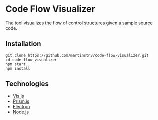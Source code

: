 # Code Flow Visualizer

The tool visualizes the flow of control structures given a sample source code.   

## Installation

```
git clone https://github.com/martinstnv/code-flow-visualizer.git
cd code-flow-visualizer
npm start
npm install
```

## Technologies

- [Vis.js](https://visjs.org/)
- [Prism.js](https://prismjs.com/)
- [Electron](https://electronjs.org/)
- [Node.js](https://nodejs.org/)

